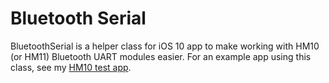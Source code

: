 # Bluetooth Serial
BluetoothSerial is a helper class for iOS 10 app to make working with HM10 (or HM11) Bluetooth UART modules easier.
For an example app using this class, see my [HM10 test app](https://www.github.com/hoiberg/HM10-BluetoothSerial-iOS).